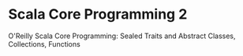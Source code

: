 # Scala Core Programming 2

O'Reilly Scala Core Programming: Sealed Traits and Abstract Classes, Collections, Functions
